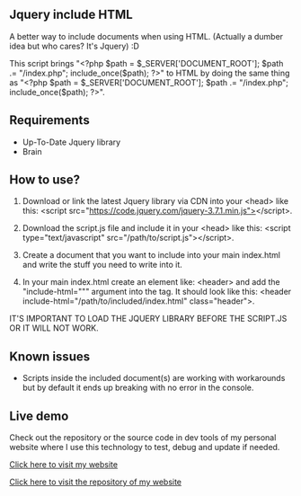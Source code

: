 ## Jquery include HTML

A better way to include documents when using HTML. (Actually a dumber idea but who cares? It's Jquery) :D

This script brings "&lt;?php  $path = $_SERVER['DOCUMENT_ROOT']; $path .= "/index.php"; include_once($path); ?&gt;" to HTML by doing the same thing as "&lt;?php  $path = $_SERVER['DOCUMENT_ROOT']; $path .= "/index.php"; include_once($path); ?&gt;".

## Requirements

- Up-To-Date Jquery library
- Brain

## How to use?

1. Download or link the latest Jquery library via CDN into your &lt;head&gt; like this: &lt;script src="https://code.jquery.com/jquery-3.7.1.min.js"></script&gt;.

2. Download the script.js file and include it in your &lt;head&gt; like this: &lt;script type="text/javascript" src="/path/to/script.js"></script&gt;.

3. Create a document that you want to include into your main index.html and write the stuff you need to write into it.

4. In your main index.html create an element like: &lt;header&gt; and add the "include-html=""" argument into the tag. It should look like this: &lt;header include-html="/path/to/included/index.html" class="header"&gt;.
   
IT'S IMPORTANT TO LOAD THE JQUERY LIBRARY BEFORE THE SCRIPT.JS OR IT WILL NOT WORK.

## Known issues

- Scripts inside the included document(s) are working with workarounds but by default it ends up breaking with no error in the console.

## Live demo

Check out the repository or the source code in dev tools of my personal website where I use this technology to test, debug and update if needed.

<a href="https://szeccsa.github.io/" target="blank">Click here to visit my website</a>

<a href="https://github.com/Szeccsa/szeccsa.github.io" target="blank">Click here to visit the repository of my website</a>
